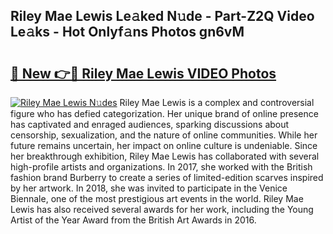 ## Riley Mae Lewis Le𝚊ked N𝚞de - Part-Z2Q Video Le𝚊ks - Hot Onlyf𝚊ns Photos gn6vM

# <h2><a href="http://ab96996.deff.icu/?id=Riley+Mae+Lewis">🔗 New 👉🔴 Riley Mae Lewis VIDEO Photos</a></h2>

[![Riley Mae Lewis N𝚞des](https://i.imgur.com/rIISA9y.gif)](http://ab96996.deff.icu/?id=Riley+Mae+Lewis)
Riley Mae Lewis is a complex and controversial figure who has defied categorization. Her unique brand of online presence has captivated and enraged audiences, sparking discussions about censorship, sexualization, and the nature of online communities. While her future remains uncertain, her impact on online culture is undeniable. Since her breakthrough exhibition, Riley Mae Lewis has collaborated with several high-profile artists and organizations. In 2017, she worked with the British fashion brand Burberry to create a series of limited-edition scarves inspired by her artwork. In 2018, she was invited to participate in the Venice Biennale, one of the most prestigious art events in the world. Riley Mae Lewis has also received several awards for her work, including the Young Artist of the Year Award from the British Art Awards in 2016.
